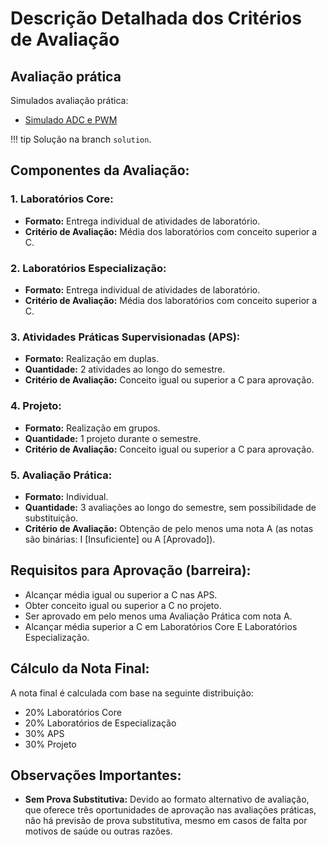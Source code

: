 # Descrição Detalhada dos Critérios de Avaliação

## Avaliação prática

Simulados avaliação prática:

- [Simulado ADC e PWM]({{av_simulado_classroom}})

!!! tip
    Solução na branch `solution`.

## Componentes da Avaliação:

### 1. Laboratórios Core:
- **Formato:** Entrega individual de atividades de laboratório.
- **Critério de Avaliação:** Média dos laboratórios com conceito superior a C.

### 2. Laboratórios Especialização:
- **Formato:** Entrega individual de atividades de laboratório.
- **Critério de Avaliação:** Média dos laboratórios com conceito superior a C.

### 3. Atividades Práticas Supervisionadas (APS):
- **Formato:** Realização em duplas.
- **Quantidade:** 2 atividades ao longo do semestre.
- **Critério de Avaliação:** Conceito igual ou superior a C para aprovação.

### 4. Projeto:
- **Formato:** Realização em grupos.
- **Quantidade:** 1 projeto durante o semestre.
- **Critério de Avaliação:** Conceito igual ou superior a C para aprovação.

### 5. Avaliação Prática:
- **Formato:** Individual.
- **Quantidade:** 3 avaliações ao longo do semestre, sem possibilidade de substituição.
- **Critério de Avaliação:** Obtenção de pelo menos uma nota A (as notas são binárias: I [Insuficiente] ou A [Aprovado]).

## Requisitos para Aprovação (barreira):
- Alcançar média igual ou superior a C nas APS.
- Obter conceito igual ou superior a C no projeto.
- Ser aprovado em pelo menos uma Avaliação Prática com nota A.
- Alcançar média superior a C em Laboratórios Core E Laboratórios Especialização.

## Cálculo da Nota Final:
A nota final é calculada com base na seguinte distribuição:
- 20% Laboratórios Core
- 20% Laboratórios de Especialização
- 30% APS
- 30% Projeto

## Observações Importantes:
- **Sem Prova Substitutiva:** Devido ao formato alternativo de avaliação, que oferece três oportunidades de aprovação nas avaliações práticas, não há previsão de prova substitutiva, mesmo em casos de falta por motivos de saúde ou outras razões.

